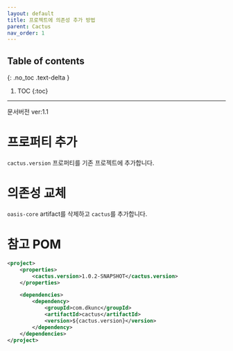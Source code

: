 ```yaml
---
layout: default
title: 프로젝트에 의존성 추가 방법
parent: Cactus
nav_order: 1
---
```

## Table of contents
{: .no_toc .text-delta }

1. TOC
{:toc}

---
문서버전 ver:1.1
# 프로퍼티 추가
`cactus.version` 프로퍼티를 기존 프로젝트에 추가합니다.
# 의존성 교체
`oasis-core` artifact를 삭제하고 `cactus`를 추가합니다.

# 참고 POM
```xml
<project>
    <properties>
        <cactus.version>1.0.2-SNAPSHOT</cactus.version>
    </properties>

    <dependencies>
        <dependency>
            <groupId>com.dkunc</groupId>
            <artifactId>cactus</artifactId>
            <version>${cactus.version}</version>
        </dependency>
    </dependencies>
</project>
```

